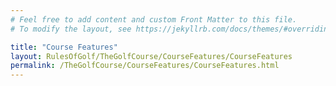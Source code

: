 ```yaml
---
# Feel free to add content and custom Front Matter to this file.
# To modify the layout, see https://jekyllrb.com/docs/themes/#overriding-theme-defaults

title: "Course Features"
layout: RulesOfGolf/TheGolfCourse/CourseFeatures/CourseFeatures
permalink: /TheGolfCourse/CourseFeatures/CourseFeatures.html
---
```

